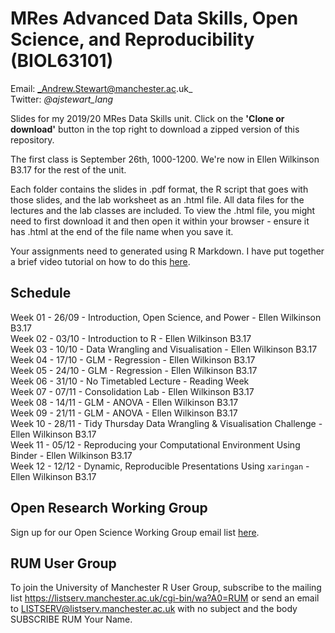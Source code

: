 # MRes Advanced Data Skills, Open Science, and Reproducibility (BIOL63101)
 
Email: _Andrew.Stewart@manchester.ac.uk_ <br>
Twitter: _@ajstewart_lang_ <br>

Slides for my 2019/20 MRes Data Skills unit.  Click on the __'Clone or download'__ button in the top right to download a zipped version of this repository.

The first class is September 26th, 1000-1200. We're now in Ellen Wilkinson B3.17 for the rest of the unit.

Each folder contains the slides in .pdf format, the R script that goes with those slides, and the lab worksheet as an .html file.  All data files for the lectures and the lab classes are included.  To view the .html file, you might need to first download it and then open it within your browser - ensure it has .html at the end of the file name when you save it. 

Your assignments need to generated using R Markdown. I have put together a brief video tutorial on how to do this [here](https://youtu.be/CBJjxS-UopA).

## Schedule
Week 01 - 26/09 - Introduction, Open Science, and Power - Ellen Wilkinson B3.17<br>
Week 02 - 03/10 - Introduction to R  - Ellen Wilkinson B3.17<br>
Week 03 - 10/10 - Data Wrangling and Visualisation - Ellen Wilkinson B3.17<br>
Week 04 - 17/10 - GLM - Regression - Ellen Wilkinson B3.17<br>
Week 05 - 24/10 - GLM - Regression - Ellen Wilkinson B3.17<br>
Week 06 - 31/10 - No Timetabled Lecture - Reading Week <br>
Week 07 - 07/11 - Consolidation Lab - Ellen Wilkinson B3.17<br>
Week 08 - 14/11 - GLM - ANOVA - Ellen Wilkinson B3.17<br>
Week 09 - 21/11 - GLM - ANOVA - Ellen Wilkinson B3.17<br>
Week 10 - 28/11 - Tidy Thursday Data Wrangling & Visualisation Challenge - Ellen Wilkinson B3.17<br>
Week 11 - 05/12 - Reproducing your Computational Environment Using Binder - Ellen Wilkinson B3.17<br>
Week 12 - 12/12 - Dynamic, Reproducible Presentations Using `xaringan` - Ellen Wilkinson B3.17<br>

## Open Research Working Group
Sign up for our Open Science Working Group email list [here](https://listserv.manchester.ac.uk/cgi-bin/wa?SUBED1=open_research&A=1).

## RUM User Group
To join the University of Manchester R User Group, subscribe to the mailing list https://listserv.manchester.ac.uk/cgi-bin/wa?A0=RUM or send an email to LISTSERV@listserv.manchester.ac.uk with no subject and the body SUBSCRIBE RUM Your Name.
